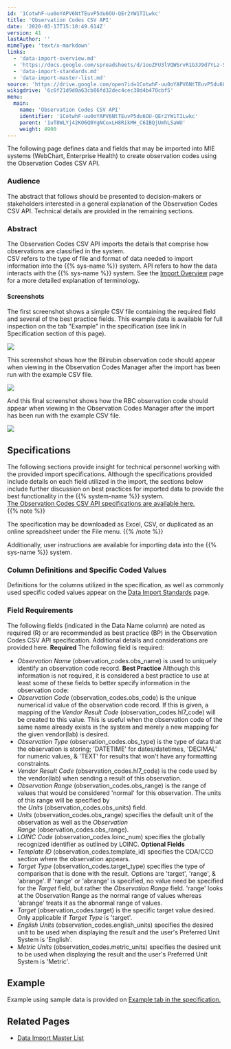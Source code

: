 ```yaml
---
id: '1CotwhF-uu0oYAPV6NtTEuvP5du6OU-QEr2YW1TILwkc'
title: 'Observation Codes CSV API'
date: '2020-03-17T15:10:49.614Z'
version: 41
lastAuthor: ''
mimeType: 'text/x-markdown'
links:
  - 'data-import-overview.md'
  - 'https://docs.google.com/spreadsheets/d/1ouZFU3lVQWSrvR1G3J9d7YLz-S3S0whUEEC_bIOrIHY/edit#gid=0'
  - 'data-import-standards.md'
  - 'data-import-master-list.md'
source: 'https://drive.google.com/open?id=1CotwhF-uu0oYAPV6NtTEuvP5du6OU-QEr2YW1TILwkc'
wikigdrive: '6c6f21d9d0a63cb86fd32dec4cec30d4b470cbf5'
menu:
  main:
    name: 'Observation Codes CSV API'
    identifier: '1CotwhF-uu0oYAPV6NtTEuvP5du6OU-QEr2YW1TILwkc'
    parent: '1uT8WLYj42KO6Q0YgNCoxLH8RikMH_C6IBQjUmhLSaWU'
    weight: 4900
---
```

The following page defines data and fields that may be imported into MIE systems (WebChart, Enterprise Health) to create observation codes using the Observation Codes CSV API.
  
### **Audience**  
  
The abstract that follows should be presented to decision-makers or stakeholders interested in a general explanation of the Observation Codes CSV API. Technical details are provided in the remaining sections.
  
### **Abstract**  
  
The Observation Codes CSV API imports the details that comprise how observations are classified in the system.  
CSV refers to the type of file and format of data needed to import information into the {{% sys-name %}} system. API refers to how the data interacts with the {{% sys-name %}} system. See the [Import Overview](data-import-overview.md) page for a more detailed explanation of terminology.
  
#### **Screenshots**  
  
The first screenshot shows a simple CSV file containing the required field and several of the best practice fields. This example data is available for full inspection on the tab "Example" in the specification (see link in Specification section of this page).

  
![](../observation-codes-csv-api.assets/cef09692e03cb03054ab91c1411c2470.png)  


This screenshot shows how the Bilirubin observation code should appear when viewing in the Observation Codes Manager after the import has been run with the example CSV file.

  
![](../observation-codes-csv-api.assets/84d12580bd892a66c650da0c83b9b56a.png)  


And this final screenshot shows how the RBC observation code should appear when viewing in the Observation Codes Manager after the import has been run with the example CSV file.
  
![](../observation-codes-csv-api.assets/ae6a07dce32ff15f74570760117ea338.png)  

  
## **Specifications**  
  
The following sections provide insight for technical personnel working with the provided import specifications. Although the specifications provided include details on each field utilized in the import, the sections below include further discussion on best practices for imported data to provide the best functionality in the {{% system-name %}} system.  
[The Observation Codes CSV API specifications are available here.](https://docs.google.com/spreadsheets/d/1ouZFU3lVQWSrvR1G3J9d7YLz-S3S0whUEEC_bIOrIHY/edit#gid=0)  
{{% note %}}

The specification may be downloaded as Excel, CSV, or duplicated as an online spreadsheet under the File menu.
{{% /note %}}

Additionally, user instructions are available for importing data into the {{% sys-name %}} system.
  
### **Column Definitions and Specific Coded Values**  

Definitions for the columns utilized in the specification, as well as commonly used specific coded values appear on the [Data Import Standards](data-import-standards.md) page.
  
### **Field Requirements**  

The following fields (indicated in the Data Name column) are noted as required (R) or are recommended as best practice (BP) in the Observation Codes CSV API specification. Additional details and considerations are provided here.
**Required**
The following field is required:
* <em>Observation Name</em> (observation_codes.obs_name) is used to uniquely identify an observation code record.
**Best Practice**
Although this information is not required, it is considered a best practice to use at least some of these fields to better specify information in the observation code:
* <em>Observation Code</em> (observation_codes.obs_code) is the unique numerical id value of the observation code record. If this is given, a mapping of the <em>Vendor Result Code</em> (observation_codes.hl7_code) will be created to this value. This is useful when the observation code of the same name already exists in the system and merely a new mapping for the given vendor(lab) is desired.
* <em>Observation Type</em> (observation_codes.obs_type) is the type of data that the observation is storing; 'DATETIME' for dates/datetimes, 'DECIMAL' for numeric values, & 'TEXT' for results that won't have any formatting constraints.
* <em>Vendor Result Code</em> (observation_codes.hl7_code) is the code used by the vendor(lab) when sending a result of this observation.
* <em>Observation Range</em> (observation_codes.obs_range) is the range of values that would be considered 'normal' for this observation. The units of this range will be specified by the <em>Units</em> (observation_codes.obs_units) field.
* <em>Units</em> (observation_codes.obs_range) specifies the default unit of the observation as well as the <em>Observation Range</em> (observation_codes.obs_range).
* <em>LOINC Code</em> (observation_codes.loinc_num) specifies the globally recognized identifier as outlined by LOINC.
**Optional Fields**
* <em>Template ID</em> (observation_codes.template_id) specifies the CDA/CCD section where the observation appears.
* <em>Target Type</em> (observation_codes.target_type) specifies the type of comparison that is done with the result. Options are 'target', 'range', & 'abrange'. If 'range' or 'abrange' is specified, no value need be specified for the <em>Target</em> field, but rather the <em>Observation Range</em> field. 'range' looks at the Observation Range as the normal range of values whereas 'abrange' treats it as the abnormal range of values.
* <em>Target</em> (observation_codes.target) is the specific target value desired. Only applicable if <em>Target Type</em> is 'target'.
* <em>English Units</em> (observation_codes.english_units) specifies the desired unit to be used when displaying the result and the user's Preferred Unit System is 'English'.
* <em>Metric Units</em> (observation_codes.metric_units) specifies the desired unit to be used when displaying the result and the user's Preferred Unit System is 'Metric'.
  
## **Example**  

Example using sample data is provided on [Example tab in the specification.](https://docs.google.com/spreadsheets/d/1ouZFU3lVQWSrvR1G3J9d7YLz-S3S0whUEEC_bIOrIHY/edit#gid=0)
  
## **Related Pages**  

* [Data Import Master List](data-import-master-list.md)

